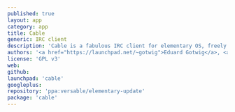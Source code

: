 ```yaml
---
published: true
layout: app
category: app
title: Cable
generic: IRC client
description: 'Cable is a fabulous IRC client for elementary OS, freely available in terms of free beer and free speech.'
authors: '<a href="https://launchpad.net/~gotwig">Eduard Gotwig</a>, <a href="https://launchpad.net/~julien-spautz">Julien Spautz</a>, <a href="https://launchpad.net/~tombeckmann">Tom Beckmann</a>, <a href="https://launchpad.net/~avlabs314">Auroral Xylon</a>'
license: 'GPL v3'
web:
github:
launchpad: 'cable'
googleplus:
repository: 'ppa:versable/elementary-update'
package: 'cable'
---
```

